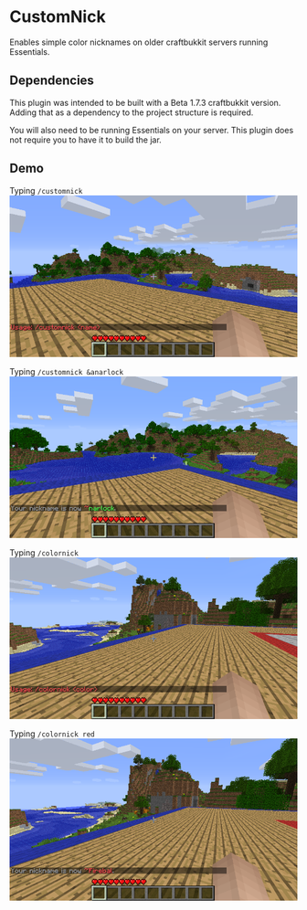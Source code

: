 # CustomNick
Enables simple color nicknames on older craftbukkit servers running Essentials.

## Dependencies
This plugin was intended to be built with a Beta 1.7.3 craftbukkit version. Adding that as a dependency to the project structure is required.

You will also need to be running Essentials on your server. This plugin does not require you to have it to build the jar.

## Demo

Typing `/customnick`
![Custom Nick Command Usage](/screenshots/2025-05-27_17.38.10.png)

Typing `/customnick &anarlock`
![Custom Nick Demo Image](/screenshots/2025-05-27_17.38.28.png)

Typing `/colornick`
![Color Nick Command Usage](/screenshots/2025-05-27_17.38.39.png)

Typing `/colornick red`
![Color Nick Demo Image](/screenshots/2025-05-27_17.38.50.png)